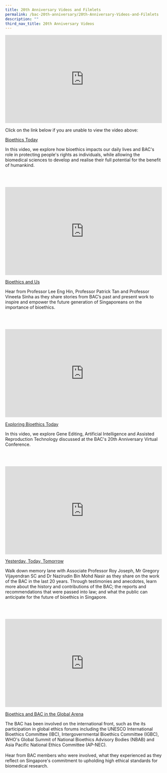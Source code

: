 ```yaml
---
title: 20th Anniversary Videos and Filmlets
permalink: /bac-20th-anniversary/20th-Anniversary-Videos-and-Filmlets
description: ""
third_nav_title: 20th Anniversary Videos
---
```

<div style="padding:56.25% 0 0 0;position:relative;"><iframe src="https://player.vimeo.com/video/531112881?h=121800375c&title=0&byline=0&portrait=0" style="position:absolute;top:0;left:0;width:100%;height:100%;" frameborder="0" allow="autoplay; fullscreen; picture-in-picture" allowfullscreen></iframe></div>

Click on the link below if you are unable to view the video above:
<p><a href="https://vimeo.com/531112881">Bioethics Today</a></p>
<p>In this video, we explore how bioethics impacts our daily lives and BAC's role in protecting people's rights as individuals, while allowing the biomedical sciences to develop and realise their full potential for the benefit of humankind.</p>

<br><br>

<div style="padding:56.25% 0 0 0;position:relative;"><iframe src="https://player.vimeo.com/video/542601671?h=1404521d33&title=0&byline=0&portrait=0" style="position:absolute;top:0;left:0;width:100%;height:100%;" frameborder="0" allow="autoplay; fullscreen; picture-in-picture" allowfullscreen></iframe></div>
<p><a href="https://vimeo.com/542601671">Bioethics and Us</a></p>
<p>Hear from Professor Lee Eng Hin, Professor Patrick Tan and Professor Vineeta Sinha as they share stories from BAC&rsquo;s past and present work to inspire and empower the future generation of Singaporeans on the importance of bioethics.</p>

<br><br>

<div style="padding:56.25% 0 0 0;position:relative;"><iframe src="https://player.vimeo.com/video/553227039?h=b1df6e7524&title=0&byline=0&portrait=0" style="position:absolute;top:0;left:0;width:100%;height:100%;" frameborder="0" allow="autoplay; fullscreen; picture-in-picture" allowfullscreen></iframe></div>
<p><a href="https://vimeo.com/553227039">Exploring Bioethics Today</a></p>
<p>In this video, we explore Gene Editing, Artificial Intelligence and Assisted Reproduction Technology discussed at the BAC's 20th Anniversary Virtual Conference.</p>

<br><br>

<div style="padding:56.25% 0 0 0;position:relative;"><iframe src="https://player.vimeo.com/video/562332907?h=95ac85b678" style="position:absolute;top:0;left:0;width:100%;height:100%;" frameborder="0" allow="autoplay; fullscreen; picture-in-picture" allowfullscreen></iframe></div>
<p><a href="https://vimeo.com/562332907">Yesterday, Today, Tomorrow</a></p>
<p>Walk down memory lane with Associate Professor Roy Joseph, Mr Gregory Vijayendran SC and Dr Nazirudin Bin Mohd Nasir as they share on the work of the BAC in the last 20 years. Through testimonies and anecdotes, learn more about the history and contributions of the BAC; the reports and recommendations that were passed into law; and what the public can anticipate for the future of bioethics in Singapore.</p>

<br><br>

<div style="padding:56.25% 0 0 0;position:relative;"><iframe src="https://player.vimeo.com/video/558376960?h=c79d3d46a0&title=0&byline=0&portrait=0" style="position:absolute;top:0;left:0;width:100%;height:100%;" frameborder="0" allow="autoplay; fullscreen; picture-in-picture" allowfullscreen></iframe></div>
<p><a href="https://vimeo.com/558376960">Bioethics and BAC in the Global Arena</a></p>
<p>The BAC has been involved on the international front, such as the its participation in global ethics forums including the UNESCO International Bioethics Committee (IBC), Intergovernmental Bioethics Committee (IGBC), WHO&#039;s Global Summit of National Bioethics Advisory Bodies (NBAB) and Asia Pacific National Ethics Committee (AP-NEC).<br />
<br />
Hear from BAC members who were involved, what they experienced as they reflect on Singapore&#039;s commitment to upholding high ethical standards for biomedical research.</p>
